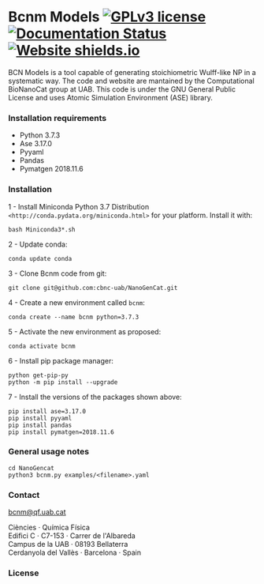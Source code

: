# Bcnm Models [![GPLv3 license](https://img.shields.io/badge/License-GPLv3-blue.svg)](https://github.com/dagonzalezfo/NanoGenCat/blob/master/LICENSE) [![Documentation Status](https://readthedocs.org/projects/bcnm/badge/?version=latest)](https://bcnm.readthedocs.io/en/latest/?badge=latest) [![Website shields.io](https://img.shields.io/website-up-down-green-red/http/shields.io.svg)](https://bcnm.qf.uab.cat)

BCN Models is a tool capable of generating stoichiometric Wulff-like NP in a systematic way. The code and website are mantained by the Computational BioNanoCat group at UAB. This code is under the GNU General Public License and uses Atomic Simulation Environment (ASE) library. 

### Installation requirements

* Python 3.7.3
* Ase 3.17.0
* Pyyaml
* Pandas
* Pymatgen 2018.11.6

### Installation

1 - Install Miniconda Python 3.7 Distribution `<http://conda.pydata.org/miniconda.html>` for your platform. Install it with:

    bash Miniconda3*.sh
        
2 - Update conda:

    conda update conda

3 - Clone Bcnm code from git:

    git clone git@github.com:cbnc-uab/NanoGenCat.git

4 - Create a new environment called ``bcnm``:

    conda create --name bcnm python=3.7.3

5 - Activate the new environment as proposed:

    conda activate bcnm

6 - Install pip package manager:

    python get-pip-py
    python -m pip install --upgrade
    
7 - Install the versions of the packages shown above:

    pip install ase=3.17.0
    pip install pyyaml
    pip install pandas
    pip install pymatgen=2018.11.6
    

### General usage notes

    cd NanoGencat
    python3 bcnm.py examples/<filename>.yaml
    

### Contact

bcnm@qf.uab.cat
  
Ciències · Química Física  
Edifici C · C7-153 · Carrer de l'Albareda  
Campus de la UAB · 08193 Bellaterra  
Cerdanyola del Vallès · Barcelona · Spain

### License 

